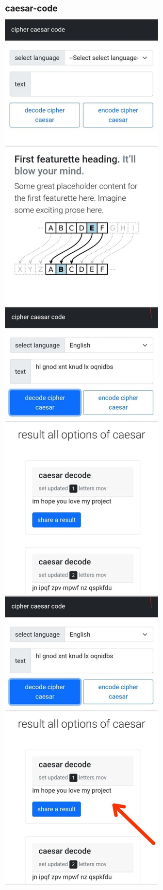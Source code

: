 # caesar-code

<img src="img/photo_2021-05-02_21-53-16.jpg" />
<img src="img/photo_2021-05-02_21-53-08.jpg" />
<img src="img/photo_2021-05-02_21-53-31.jpg" />
